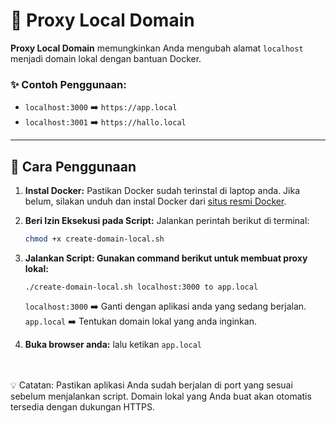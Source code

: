 # 🚀 Proxy Local Domain

**Proxy Local Domain** memungkinkan Anda mengubah alamat `localhost` menjadi domain lokal dengan bantuan Docker.

### ✨ Contoh Penggunaan:
- `localhost:3000` ➡️ `https://app.local`
- `localhost:3001` ➡️ `https://hallo.local`

---

## 📖 Cara Penggunaan

1. **Instal Docker:**
   Pastikan Docker sudah terinstal di laptop anda. Jika belum, silakan unduh dan instal Docker dari [situs resmi Docker](https://www.docker.com/).

2. **Beri Izin Eksekusi pada Script:**
   Jalankan perintah berikut di terminal:
   ```bash
   chmod +x create-domain-local.sh

3. **Jalankan Script: Gunakan command berikut untuk membuat proxy lokal:**

    `./create-domain-local.sh localhost:3000 to app.local`

    `localhost:3000` ➡️ Ganti dengan aplikasi anda yang sedang berjalan. <br/>
    `app.local` ➡️ Tentukan domain lokal yang anda inginkan.

4. **Buka browser anda:**
    lalu ketikan `app.local`
    
<br/>
<br/>
💡 Catatan:
Pastikan aplikasi Anda sudah berjalan di port yang sesuai sebelum menjalankan script.
Domain lokal yang Anda buat akan otomatis tersedia dengan dukungan HTTPS.

